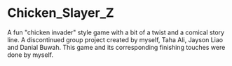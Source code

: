 # Chicken_Slayer_Z
A fun "chicken invader" style game with a bit of a twist and a comical story line. A discontinued group project created by myself, Taha Ali, Jayson Liao and Danial Buwah. This game and its corresponding finishing touches were done by myself.

